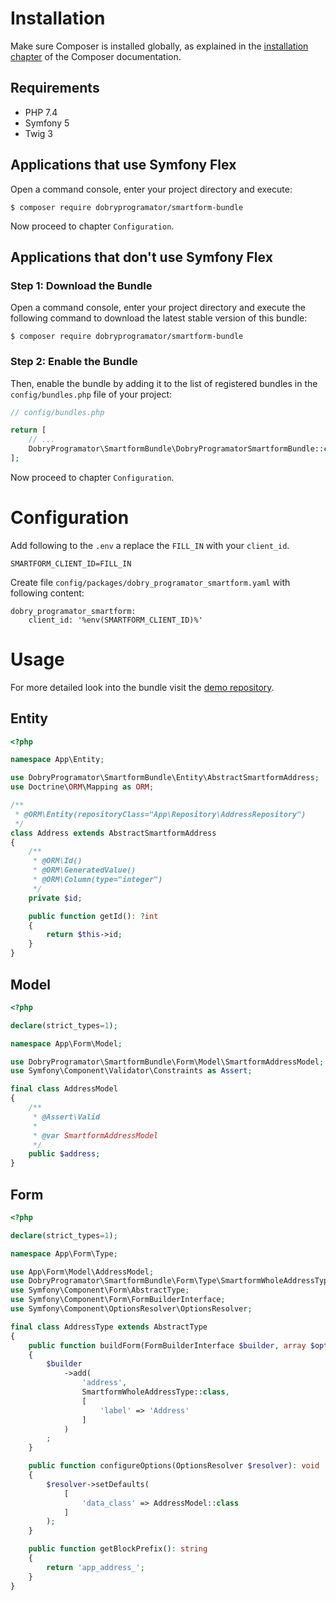 Installation
============

Make sure Composer is installed globally, as explained in the
[installation chapter](https://getcomposer.org/doc/00-intro.md)
of the Composer documentation.

Requirements
----------------------------------
* PHP 7.4
* Symfony 5
* Twig 3

Applications that use Symfony Flex
----------------------------------

Open a command console, enter your project directory and execute:

```console
$ composer require dobryprogramator/smartform-bundle
```

Now proceed to chapter `Configuration`.

Applications that don't use Symfony Flex
----------------------------------------

### Step 1: Download the Bundle

Open a command console, enter your project directory and execute the
following command to download the latest stable version of this bundle:

```console
$ composer require dobryprogramator/smartform-bundle
```

### Step 2: Enable the Bundle

Then, enable the bundle by adding it to the list of registered bundles
in the `config/bundles.php` file of your project:

```php
// config/bundles.php

return [
    // ...
    DobryProgramator\SmartformBundle\DobryProgramatorSmartformBundle::class => ['all' => true],
];
```

Now proceed to chapter `Configuration`.

Configuration
=============
Add following to the `.env` a replace the `FILL_IN` with your `client_id`.

```
SMARTFORM_CLIENT_ID=FILL_IN
```

Create file `config/packages/dobry_programator_smartform.yaml` with following content:
```
dobry_programator_smartform:
    client_id: '%env(SMARTFORM_CLIENT_ID)%'
```

Usage
=====
For more detailed look into the bundle visit the [demo repository](https://github.com/DobryProgramator/SmartformBundleDemo).

Entity
------
```php
<?php

namespace App\Entity;

use DobryProgramator\SmartformBundle\Entity\AbstractSmartformAddress;
use Doctrine\ORM\Mapping as ORM;

/**
 * @ORM\Entity(repositoryClass="App\Repository\AddressRepository")
 */
class Address extends AbstractSmartformAddress
{
    /**
     * @ORM\Id()
     * @ORM\GeneratedValue()
     * @ORM\Column(type="integer")
     */
    private $id;

    public function getId(): ?int
    {
        return $this->id;
    }
}
```

Model
-----
```php
<?php

declare(strict_types=1);

namespace App\Form\Model;

use DobryProgramator\SmartformBundle\Form\Model\SmartformAddressModel;
use Symfony\Component\Validator\Constraints as Assert;

final class AddressModel
{
    /**
     * @Assert\Valid
     *
     * @var SmartformAddressModel
     */
    public $address;
}
```

Form
----
```php
<?php

declare(strict_types=1);

namespace App\Form\Type;

use App\Form\Model\AddressModel;
use DobryProgramator\SmartformBundle\Form\Type\SmartformWholeAddressType;
use Symfony\Component\Form\AbstractType;
use Symfony\Component\Form\FormBuilderInterface;
use Symfony\Component\OptionsResolver\OptionsResolver;

final class AddressType extends AbstractType
{
    public function buildForm(FormBuilderInterface $builder, array $options): void
    {
        $builder
            ->add(
                'address',
                SmartformWholeAddressType::class,
                [
                    'label' => 'Address'
                ]
            )
        ;
    }

    public function configureOptions(OptionsResolver $resolver): void
    {
        $resolver->setDefaults(
            [
                'data_class' => AddressModel::class
            ]
        );
    }

    public function getBlockPrefix(): string
    {
        return 'app_address_';
    }
}
```


